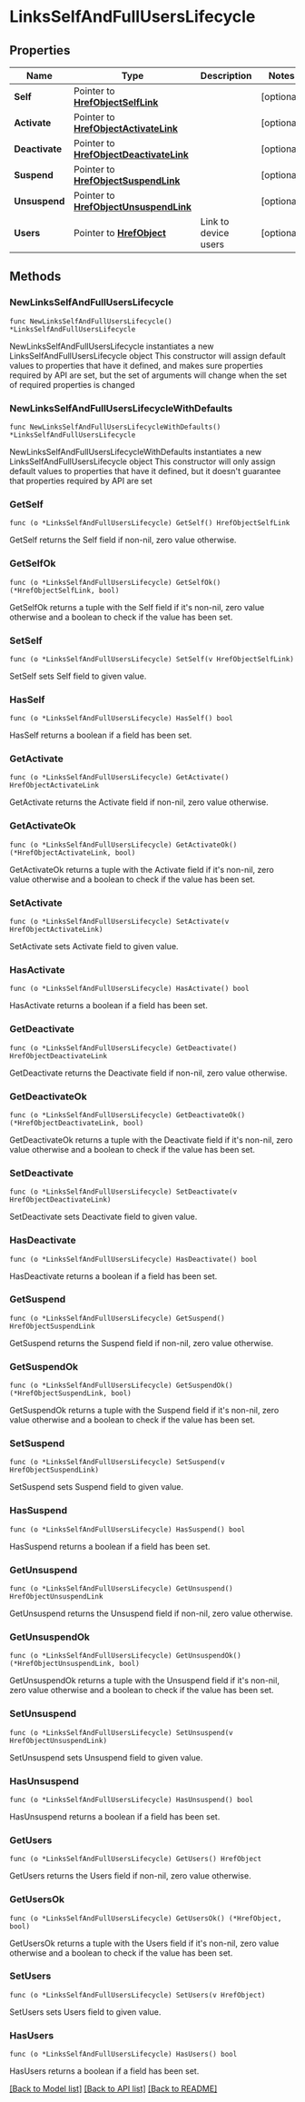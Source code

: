 # LinksSelfAndFullUsersLifecycle

## Properties

Name | Type | Description | Notes
------------ | ------------- | ------------- | -------------
**Self** | Pointer to [**HrefObjectSelfLink**](HrefObjectSelfLink.md) |  | [optional] 
**Activate** | Pointer to [**HrefObjectActivateLink**](HrefObjectActivateLink.md) |  | [optional] 
**Deactivate** | Pointer to [**HrefObjectDeactivateLink**](HrefObjectDeactivateLink.md) |  | [optional] 
**Suspend** | Pointer to [**HrefObjectSuspendLink**](HrefObjectSuspendLink.md) |  | [optional] 
**Unsuspend** | Pointer to [**HrefObjectUnsuspendLink**](HrefObjectUnsuspendLink.md) |  | [optional] 
**Users** | Pointer to [**HrefObject**](HrefObject.md) | Link to device users | [optional] 

## Methods

### NewLinksSelfAndFullUsersLifecycle

`func NewLinksSelfAndFullUsersLifecycle() *LinksSelfAndFullUsersLifecycle`

NewLinksSelfAndFullUsersLifecycle instantiates a new LinksSelfAndFullUsersLifecycle object
This constructor will assign default values to properties that have it defined,
and makes sure properties required by API are set, but the set of arguments
will change when the set of required properties is changed

### NewLinksSelfAndFullUsersLifecycleWithDefaults

`func NewLinksSelfAndFullUsersLifecycleWithDefaults() *LinksSelfAndFullUsersLifecycle`

NewLinksSelfAndFullUsersLifecycleWithDefaults instantiates a new LinksSelfAndFullUsersLifecycle object
This constructor will only assign default values to properties that have it defined,
but it doesn't guarantee that properties required by API are set

### GetSelf

`func (o *LinksSelfAndFullUsersLifecycle) GetSelf() HrefObjectSelfLink`

GetSelf returns the Self field if non-nil, zero value otherwise.

### GetSelfOk

`func (o *LinksSelfAndFullUsersLifecycle) GetSelfOk() (*HrefObjectSelfLink, bool)`

GetSelfOk returns a tuple with the Self field if it's non-nil, zero value otherwise
and a boolean to check if the value has been set.

### SetSelf

`func (o *LinksSelfAndFullUsersLifecycle) SetSelf(v HrefObjectSelfLink)`

SetSelf sets Self field to given value.

### HasSelf

`func (o *LinksSelfAndFullUsersLifecycle) HasSelf() bool`

HasSelf returns a boolean if a field has been set.

### GetActivate

`func (o *LinksSelfAndFullUsersLifecycle) GetActivate() HrefObjectActivateLink`

GetActivate returns the Activate field if non-nil, zero value otherwise.

### GetActivateOk

`func (o *LinksSelfAndFullUsersLifecycle) GetActivateOk() (*HrefObjectActivateLink, bool)`

GetActivateOk returns a tuple with the Activate field if it's non-nil, zero value otherwise
and a boolean to check if the value has been set.

### SetActivate

`func (o *LinksSelfAndFullUsersLifecycle) SetActivate(v HrefObjectActivateLink)`

SetActivate sets Activate field to given value.

### HasActivate

`func (o *LinksSelfAndFullUsersLifecycle) HasActivate() bool`

HasActivate returns a boolean if a field has been set.

### GetDeactivate

`func (o *LinksSelfAndFullUsersLifecycle) GetDeactivate() HrefObjectDeactivateLink`

GetDeactivate returns the Deactivate field if non-nil, zero value otherwise.

### GetDeactivateOk

`func (o *LinksSelfAndFullUsersLifecycle) GetDeactivateOk() (*HrefObjectDeactivateLink, bool)`

GetDeactivateOk returns a tuple with the Deactivate field if it's non-nil, zero value otherwise
and a boolean to check if the value has been set.

### SetDeactivate

`func (o *LinksSelfAndFullUsersLifecycle) SetDeactivate(v HrefObjectDeactivateLink)`

SetDeactivate sets Deactivate field to given value.

### HasDeactivate

`func (o *LinksSelfAndFullUsersLifecycle) HasDeactivate() bool`

HasDeactivate returns a boolean if a field has been set.

### GetSuspend

`func (o *LinksSelfAndFullUsersLifecycle) GetSuspend() HrefObjectSuspendLink`

GetSuspend returns the Suspend field if non-nil, zero value otherwise.

### GetSuspendOk

`func (o *LinksSelfAndFullUsersLifecycle) GetSuspendOk() (*HrefObjectSuspendLink, bool)`

GetSuspendOk returns a tuple with the Suspend field if it's non-nil, zero value otherwise
and a boolean to check if the value has been set.

### SetSuspend

`func (o *LinksSelfAndFullUsersLifecycle) SetSuspend(v HrefObjectSuspendLink)`

SetSuspend sets Suspend field to given value.

### HasSuspend

`func (o *LinksSelfAndFullUsersLifecycle) HasSuspend() bool`

HasSuspend returns a boolean if a field has been set.

### GetUnsuspend

`func (o *LinksSelfAndFullUsersLifecycle) GetUnsuspend() HrefObjectUnsuspendLink`

GetUnsuspend returns the Unsuspend field if non-nil, zero value otherwise.

### GetUnsuspendOk

`func (o *LinksSelfAndFullUsersLifecycle) GetUnsuspendOk() (*HrefObjectUnsuspendLink, bool)`

GetUnsuspendOk returns a tuple with the Unsuspend field if it's non-nil, zero value otherwise
and a boolean to check if the value has been set.

### SetUnsuspend

`func (o *LinksSelfAndFullUsersLifecycle) SetUnsuspend(v HrefObjectUnsuspendLink)`

SetUnsuspend sets Unsuspend field to given value.

### HasUnsuspend

`func (o *LinksSelfAndFullUsersLifecycle) HasUnsuspend() bool`

HasUnsuspend returns a boolean if a field has been set.

### GetUsers

`func (o *LinksSelfAndFullUsersLifecycle) GetUsers() HrefObject`

GetUsers returns the Users field if non-nil, zero value otherwise.

### GetUsersOk

`func (o *LinksSelfAndFullUsersLifecycle) GetUsersOk() (*HrefObject, bool)`

GetUsersOk returns a tuple with the Users field if it's non-nil, zero value otherwise
and a boolean to check if the value has been set.

### SetUsers

`func (o *LinksSelfAndFullUsersLifecycle) SetUsers(v HrefObject)`

SetUsers sets Users field to given value.

### HasUsers

`func (o *LinksSelfAndFullUsersLifecycle) HasUsers() bool`

HasUsers returns a boolean if a field has been set.


[[Back to Model list]](../README.md#documentation-for-models) [[Back to API list]](../README.md#documentation-for-api-endpoints) [[Back to README]](../README.md)


